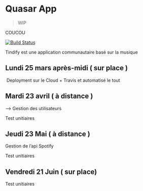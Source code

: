 # Quasar App

> WIP

COUCOU

[![Build Status](https://travis-ci.org/KilianPA/project-front.png?branch=master)](https://travis-ci.org/KilianPA/project-front)

Tindify est une application communautaire basé sur la musique

## Lundi 25 mars après-midi ( sur place )
 Deployment sur le Cloud + Travis et automatisé le tout

## Mardi 23 avril ( à distance )

—> Gestion des utilisateurs

Test unitiaires

## Jeudi 23 Mai ( à distance )

Gestion de l’api Spotify

Test unitiaires

## Vendredi 21 Juin ( sur place)

Test unitiaires
